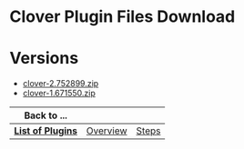 
Clover Plugin Files Download
============================

# Versions

- [clover-2.752899.zip](https://raw.githubusercontent.com/UrbanCode/IBM-UCB-PLUGINS/main/files/Clover/clover-2.752899.zip)
- [clover-1.671550.zip](https://raw.githubusercontent.com/UrbanCode/IBM-UCB-PLUGINS/main/files/Clover/clover-1.671550.zip)

|Back to ...|||
| :---: | :---: | :---: |
|[**List of Plugins**](../../index.md)|[Overview](./overview.md)|[Steps](./steps.md)|
